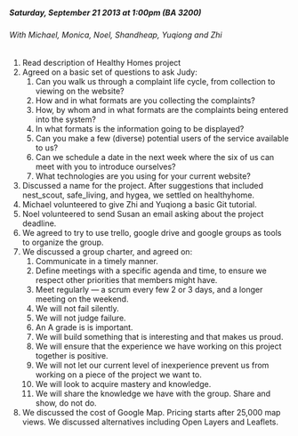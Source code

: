 ##### Saturday, September 21 2013 at 1:00pm (BA 3200)

###### With Michael, Monica, Noel, Shandheap, Yuqiong and Zhi

1. Read description of Healthy Homes project
2. Agreed on a basic set of questions to ask Judy:
	1. Can you walk us through a complaint life cycle, from collection to viewing on the website?
	2. How and in what formats are you collecting the complaints?
	3. How, by whom and in what formats are the complaints being entered into the system?
	4. In what formats is the information going to be displayed?
	5. Can you make a few (diverse) potential users of the service available to us?
	6. Can we schedule a date in the next week where the six of us can meet with you to introduce ourselves?
	7. What technologies are you using for your current website?
3. Discussed a name for the project. After suggestions that included nest_scout, safe_living, and hygea, we settled on healthyhome.
4. Michael volunteered to give Zhi and Yuqiong a basic Git tutorial.
5. Noel volunteered to send Susan an email asking about the project deadline.
6. We agreed to try to use trello, google drive and google groups as tools to organize the group.
7. We discussed a group charter, and agreed on:
	1. Communicate in a timely manner.
	2. Define meetings with a specific agenda and time, to ensure we respect other priorities that members might have.
	3. Meet regularly — a scrum every few 2 or 3 days, and a longer meeting on the weekend.
	4. We will not fail silently.
	5. We will not judge failure.
	6. An A grade is is important.
	7. We will build something that is interesting and that makes us proud.
	8. We will ensure that the experience we have working on this project together is positive.
	9. We will not let our current level of inexperience prevent us from working on a piece of the project we want to.
	10. We will look to acquire mastery and knowledge.
	11. We will share the knowledge we have with the group. Share and show, do not do.
8. We discussed the cost of Google Map. Pricing starts after 25,000 map views. We discussed alternatives including Open Layers and Leaflets.

